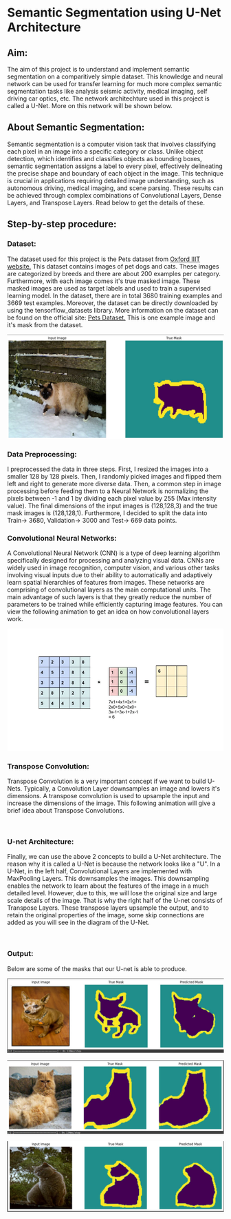 <h1>Semantic Segmentation using U-Net Architecture</h1>
<h2>Aim: </h2>
The aim of this project is to understand and implement semantic segmentation on a comparitively simple dataset. This knowledge and neural network can be used for transfer learning for much more complex semantic segmentation tasks like analysis seismic activity, medical imaging, self driving car optics, etc. The network architechture used in this project is called a U-Net. More on this network will be shown below.

<h2>About Semantic Segmentation: </h2>
Semantic segmentation is a computer vision task that involves classifying each pixel in an image into a specific category or class. Unlike object detection, which identifies and classifies objects as bounding boxes, semantic segmentation assigns a label to every pixel, effectively delineating the precise shape and boundary of each object in the image. This technique is crucial in applications requiring detailed image understanding, such as autonomous driving, medical imaging, and scene parsing. These results can be achieved through complex combinations of Convolutional Layers, Dense Layers, and Transpose Layers. Read below to get the details of these.

<h2>Step-by-step procedure: </h2>
<h3>Dataset: </h3>
The dataset used for this project is the Pets dataset from <a href="https://www.robots.ox.ac.uk/">Oxford IIIT website.</a> This dataset contains images of pet dogs and cats. These images are categorized by breeds and there are about 200 examples per category. Furthermore, with each image comes it's true masked image. These masked images are used as target labels and used to train a supervised learning model. In the dataset, there are in total 3680 training examples and 3669 test examples. Moreover, the dataset can be directly downloaded by using the tensorflow_datasets library. More information on the dataset can be found on the official site: <a href="https://www.robots.ox.ac.uk/~vgg/data/pets/">Pets Dataset.</a> This is one example image and it's mask from the dataset.
<p><img src=".\Label.jpg"></p>

<h3>Data Preprocessing: </h3>
I preprocessed the data in three steps. First, I resized the images into a smaller 128 by 128 pixels. Then, I randomly picked images and flipped them left and right to generate more diverse data. Then, a common step in image processing before feeding them to a Neural Network is normalizing the pixels between -1 and 1 by dividing each pixel value by 255 (Max intensity value). The final dimensions of the input images is (128,128,3) and the true mask images is (128,128,1). Furthermore, I decided to split the data into Train-> 3680, Validation-> 3000 and Test-> 669 data points.

<h3>Convolutional Neural Networks: </h3>
A Convolutional Neural Network (CNN) is a type of deep learning algorithm specifically designed for processing and analyzing visual data. CNNs are widely used in image recognition, computer vision, and various other tasks involving visual inputs due to their ability to automatically and adaptively learn spatial hierarchies of features from images. These networks are comprising of convolutional layers as the main computational units. The main advantage of such layers is that they greatly reduce the number of parameters to be trained while efficiently capturing image features. 
You can view the following animation to get an idea on how convolutional layers work.
<p><img src="./Convolutional_Layer.gif"/></p>

<h3>Transpose Convolution: </h3>
Transpose Convolution is a very important concept if we want to build U-Nets. Typically, a Convolution Layer downsamples an image and lowers it's dimensions. A transpose convolution is used to upsample the input and increase the dimensions of the image. This following animation will give a brief idea about Transpose Convolutions.
<p><img src=""></p>

<h3>U-net Architecture: </h3>
Finally, we can use the above 2 concepts to build a U-Net architecture. The reason why it is called a U-Net is because the network looks like a "U". In a U-Net, in the left half, Convolutional Layers are implemented with MaxPooling Layers. This downsamples the images. This downsampling enables the network to learn about the features of the image in a much detailed level. However, due to this, we will lose the original size and large scale details of the image. That is why the right half of the U-net consists of Transpose Layers. These transpose layers upsample the output, and to retain the original properties of the image, some skip connections are added as you will see in the diagram of the U-Net.
<p><img src=""></p>

<h3>Output: </h3>
Below are some of the masks that our U-net is able to produce.
<p><img src=".\Op_1.jpg"></p>
<p><img src=".\Op_2.jpg"></p>
<p><img src=".\Op_3.jpg"></p>
